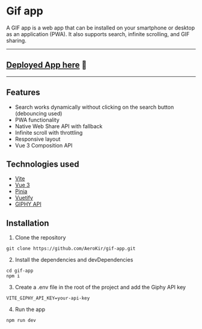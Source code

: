 # Gif app
A GIF app is a web app that can be installed on your smartphone or desktop as an application (PWA). It also supports search, infinite scrolling, and GIF sharing.
***
## [Deployed App here](https://aerokir.github.io/gif-app/#/) 🚀
***

## Features
- Search works dynamically without clicking on the search button (debouncing used)
- PWA functionality
- Native Web Share API with fallback
- Infinite scroll with throttling
- Responsive layout
- Vue 3 Composition API

## Technologies used
- [Vite](https://vitejs.dev/)
- [Vue 3](https://v3.vuejs.org/)
- [Pinia](https://pinia.vuejs.org/)
- [Vuetify](https://vuetifyjs.com/en/)
- [GIPHY API](https://developers.giphy.com/docs/api/#quick-start-guide)

## Installation

1. Clone the repository
```
git clone https://github.com/AeroKir/gif-app.git
```
2. Install the dependencies and devDependencies
```
cd gif-app
npm i
```
3. Create a .env file in the root of the project and add the Giphy API key
```
VITE_GIPHY_API_KEY=your-api-key
```
4. Run the app
```
npm run dev
```